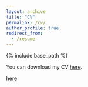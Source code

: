 ```yaml
---
layout: archive
title: "CV"
permalink: /cv/
author_profile: true
redirect_from:
  - /resume
---
```


{% include base_path %}

You can download my CV [here](https://jzhangg.github.io/files/CV_Jiayue_Zhang_202310.pdf).

<a href="[here](https://jzhangg.github.io/files/CV_Jiayue_Zhang_202310.pdf)https://jzhangg.github.io/files/CV_Jiayue_Zhang_202310.pdf" target="_blank">here</a>
